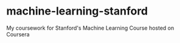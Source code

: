 # machine-learning-stanford
My coursework for Stanford's Machine Learning Course hosted on Coursera
